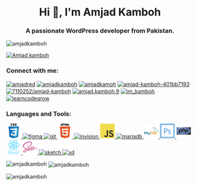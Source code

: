 <h1 align="center">Hi 👋, I'm Amjad Kamboh</h1>
<h3 align="center">A passionate WordPress developer from Pakistan.</h3>

<p align="left"> <img src="https://komarev.com/ghpvc/?username=amjadkamboh&label=Profile%20views&color=0e75b6&style=flat" alt="amjadkamboh" /> </p>

<p align="left"> <a href="https://twitter.com/Amjadkamboh_" target="blank"><img src="https://img.shields.io/twitter/follow/Amjadkamboh_?logo=twitter&style=for-the-badge" alt="Amjad kamboh" /></a> </p>

<h3 align="left">Connect with me:</h3>
<p align="left">
<a href="https://codepen.io/amjadred" target="blank"><img align="center" src="https://cdn.jsdelivr.net/npm/simple-icons@3.0.1/icons/codepen.svg" alt="amjadred" height="30" width="40" /></a>
<a href="https://dev.to/amjadkamboh" target="blank"><img align="center" src="https://cdn.jsdelivr.net/npm/simple-icons@3.0.1/icons/dev-dot-to.svg" alt="amjadkamboh" height="30" width="40" /></a>
<a href="https://twitter.com/amjadkamoh" target="blank"><img align="center" src="https://cdn.jsdelivr.net/npm/simple-icons@3.0.1/icons/twitter.svg" alt="amjadkamoh" height="30" width="40" /></a>
<a href="https://linkedin.com/in/amjad-kamboh-401bb7193" target="blank"><img align="center" src="https://cdn.jsdelivr.net/npm/simple-icons@3.0.1/icons/linkedin.svg" alt="amjad-kamboh-401bb7193" height="30" width="40" /></a>
<a href="https://stackoverflow.com/users/7110252/amjad-kamboh" target="blank"><img align="center" src="https://cdn.jsdelivr.net/npm/simple-icons@3.0.1/icons/stackoverflow.svg" alt="7110252/amjad-kamboh" height="30" width="40" /></a>
<a href="https://fb.com/amjad.kamboh.9" target="blank"><img align="center" src="https://cdn.jsdelivr.net/npm/simple-icons@3.0.1/icons/facebook.svg" alt="amjad.kamboh.9" height="30" width="40" /></a>
<a href="https://instagram.com/im_kamboh" target="blank"><img align="center" src="https://cdn.jsdelivr.net/npm/simple-icons@3.0.1/icons/instagram.svg" alt="im_kamboh" height="30" width="40" /></a>
<a href="https://www.youtube.com/c/learncodegrow" target="blank"><img align="center" src="https://cdn.jsdelivr.net/npm/simple-icons@3.0.1/icons/youtube.svg" alt="learncodegrow" height="30" width="40" /></a>
</p>

<h3 align="left">Languages and Tools:</h3>
<p align="left"> <a href="https://www.w3schools.com/css/" target="_blank"> <img src="https://raw.githubusercontent.com/devicons/devicon/master/icons/css3/css3-original-wordmark.svg" alt="css3" width="40" height="40"/> </a> <a href="https://www.figma.com/" target="_blank"> <img src="https://www.vectorlogo.zone/logos/figma/figma-icon.svg" alt="figma" width="40" height="40"/> </a> <a href="https://git-scm.com/" target="_blank"> <img src="https://www.vectorlogo.zone/logos/git-scm/git-scm-icon.svg" alt="git" width="40" height="40"/> </a> <a href="https://www.w3.org/html/" target="_blank"> <img src="https://raw.githubusercontent.com/devicons/devicon/master/icons/html5/html5-original-wordmark.svg" alt="html5" width="40" height="40"/> </a> <a href="https://www.invisionapp.com/" target="_blank"> <img src="https://www.vectorlogo.zone/logos/invisionapp/invisionapp-icon.svg" alt="invision" width="40" height="40"/> </a> <a href="https://developer.mozilla.org/en-US/docs/Web/JavaScript" target="_blank"> <img src="https://raw.githubusercontent.com/devicons/devicon/master/icons/javascript/javascript-original.svg" alt="javascript" width="40" height="40"/> </a> <a href="https://mariadb.org/" target="_blank"> <img src="https://www.vectorlogo.zone/logos/mariadb/mariadb-icon.svg" alt="mariadb" width="40" height="40"/> </a> <a href="https://www.mysql.com/" target="_blank"> <img src="https://raw.githubusercontent.com/devicons/devicon/master/icons/mysql/mysql-original-wordmark.svg" alt="mysql" width="40" height="40"/> </a> <a href="https://www.photoshop.com/en" target="_blank"> <img src="https://raw.githubusercontent.com/devicons/devicon/master/icons/photoshop/photoshop-line.svg" alt="photoshop" width="40" height="40"/> </a> <a href="https://www.php.net" target="_blank"> <img src="https://raw.githubusercontent.com/devicons/devicon/master/icons/php/php-original.svg" alt="php" width="40" height="40"/> </a> <a href="https://reactjs.org/" target="_blank"> <img src="https://raw.githubusercontent.com/devicons/devicon/master/icons/react/react-original-wordmark.svg" alt="react" width="40" height="40"/> </a> <a href="https://sass-lang.com" target="_blank"> <img src="https://raw.githubusercontent.com/devicons/devicon/master/icons/sass/sass-original.svg" alt="sass" width="40" height="40"/> </a> <a href="https://www.sketch.com/" target="_blank"> <img src="https://www.vectorlogo.zone/logos/sketchapp/sketchapp-icon.svg" alt="sketch" width="40" height="40"/> </a> <a href="https://www.adobe.com/products/xd.html" target="_blank"> <img src="https://cdn.worldvectorlogo.com/logos/adobe-xd.svg" alt="xd" width="40" height="40"/> </a> </p>

<p><img align="left" src="https://github-readme-stats.vercel.app/api/top-langs?username=amjadkamboh&show_icons=true&locale=en&layout=compact" alt="amjadkamboh" /></p>

<p>&nbsp;<img align="center" src="https://github-readme-stats.vercel.app/api?username=amjadkamboh&show_icons=true&locale=en" alt="amjadkamboh" /></p>

<p><img align="center" src="https://github-readme-streak-stats.herokuapp.com/?user=amjadkamboh&" alt="amjadkamboh" /></p>
